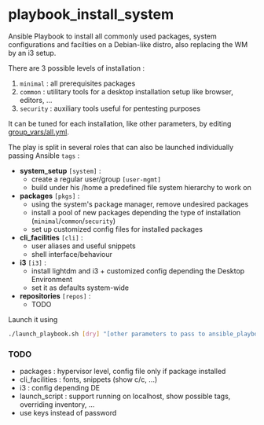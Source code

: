 # playbook_install_system
Ansible Playbook to install all commonly used packages, system configurations and facilties on a Debian-like distro, also replacing the WM by an i3 setup.

There are 3 possible levels of installation :
1. `minimal` : all prerequisites packages
2. `common` : utilitary tools for a desktop installation setup like browser, editors, ...
3. `security` : auxiliary tools useful for pentesting purposes

It can be tuned for each installation, like other parameters, by editing [group_vars/all.yml](group_vars/all.yml).

The play is split in several roles that can also be launched individually passing Ansible `tags` :
- **system_setup**   `[system]` : 
  - create a regular user/group `[user-mgmt]` 
  - build under his /home a predefined file system hierarchy to work on
- **packages** `[pkgs]` :
  - using the system's package manager, remove undesired packages
  - install a pool of new packages depending the type of installation (`minimal`/`common`/`security`)
  - set up customized config files for installed packages
- **cli_facilities** `[cli]` :
  - user aliases and useful snippets
  - shell interface/behaviour
- **i3** `[i3]` :
  - install lightdm and i3 + customized config depending the Desktop Environment
  - set it as defaults system-wide
- **repositories** `[repos]` :
  - TODO 

Launch it using

```bash
./launch_playbook.sh [dry] "[other parameters to pass to ansible_playbook]"
```

### TODO
- packages : hypervisor level, config file only if package installed
- cli_facilities : fonts, snippets (show c/c, ...)
- i3 : config depending DE
- launch_script : support running on localhost, show possible tags, overriding inventory, ...
- use keys instead of password
